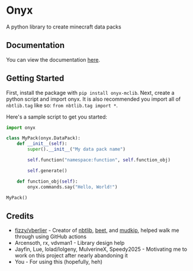 # Onyx
A python library to create minecraft data packs

## Documentation
You can view the documentation [here](https://doublef3lix.github.io/onyx/index.html).

## Getting Started
First, install the package with `pip install onyx-mclib`.
Next, create a python script and import onyx. It is also recommended you import all of `nbtlib.tag` like so: `from nbtlib.tag import *`.

Here's a sample script to get you started:
```python
import onyx

class MyPack(onyx.DataPack):
    def __init__(self):
        super().__init__("My data pack name")

        self.function("namespace:function", self.function_obj)

        self.generate()

    def function_obj(self):
        onyx.commands.say("Hello, World!")

MyPack()
```

## Credits
* [fizzy/vberlier](https://github.com/vberlier) - Creator of [nbtlib](https://github.com/vberlier/nbtlib), [beet](https://github.com/mcbeet/beet), and [mudkip](https://github.com/vberlier/mudkip), helped walk me through using GitHub actions
* Arcensoth, rx, vdvman1 - Library design help
* Jayfin, Lue, lolad/lolgeny, MulverineX, Speedy2025 - Motivating me to work on this project after nearly abandoning it
* You - For using this (hopefully, heh)
